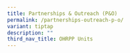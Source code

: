 ```yaml
---
title: Partnerships & Outreach (P&O)
permalink: /partnerships-outreach-p-o/
variant: tiptap
description: ""
third_nav_title: OHRPP Units
---
```


